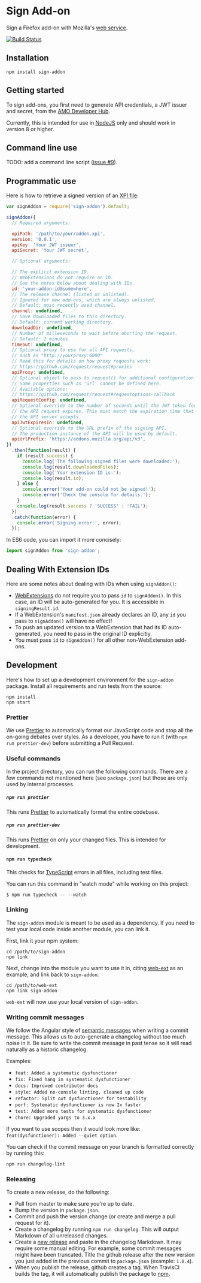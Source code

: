 # Sign Add-on

Sign a Firefox add-on with Mozilla's [web service](http://addons-server.readthedocs.org/en/latest/topics/api/signing.html).

[![Build Status](https://travis-ci.org/mozilla/sign-addon.svg?branch=master)](https://travis-ci.org/mozilla/sign-addon)

## Installation

    npm install sign-addon

## Getting started

To sign add-ons, you first need to generate API credentials, a JWT issuer and secret, from the [AMO Developer Hub](https://addons.mozilla.org/en-US/developers/addon/api/key/).

Currently, this is intended for use in [NodeJS](https://nodejs.org/) only and should work in version 8 or higher.

## Command line use

TODO: add a command line script ([issue #9](https://github.com/mozilla/sign-addon/issues/9)).

## Programmatic use

Here is how to retrieve a signed version of an [XPI file](https://developer.mozilla.org/en-US/docs/Mozilla/XPI):

```javascript
var signAddon = require('sign-addon').default;

signAddon({
  // Required arguments:

  xpiPath: '/path/to/your/addon.xpi',
  version: '0.0.1',
  apiKey: 'Your JWT issuer',
  apiSecret: 'Your JWT secret',

  // Optional arguments:

  // The explicit extension ID.
  // WebExtensions do not require an ID.
  // See the notes below about dealing with IDs.
  id: 'your-addon-id@somewhere',
  // The release channel (listed or unlisted).
  // Ignored for new add-ons, which are always unlisted.
  // Default: most recently used channel.
  channel: undefined,
  // Save downloaded files to this directory.
  // Default: current working directory.
  downloadDir: undefined,
  // Number of milleseconds to wait before aborting the request.
  // Default: 2 minutes.
  timeout: undefined,
  // Optional proxy to use for all API requests,
  // such as "http://yourproxy:6000"
  // Read this for details on how proxy requests work:
  // https://github.com/request/request#proxies
  apiProxy: undefined,
  // Optional object to pass to request() for additional configuration.
  // Some properties such as 'url' cannot be defined here.
  // Available options:
  // https://github.com/request/request#requestoptions-callback
  apiRequestConfig: undefined,
  // Optional override to the number of seconds until the JWT token for
  // the API request expires. This must match the expiration time that
  // the API server accepts.
  apiJwtExpiresIn: undefined,
  // Optional override to the URL prefix of the signing API.
  // The production instance of the API will be used by default.
  apiUrlPrefix: 'https://addons.mozilla.org/api/v3',
})
  .then(function(result) {
    if (result.success) {
      console.log('The following signed files were downloaded:');
      console.log(result.downloadedFiles);
      console.log('Your extension ID is:');
      console.log(result.id);
    } else {
      console.error('Your add-on could not be signed!');
      console.error('Check the console for details.');
    }
    console.log(result.success ? 'SUCCESS' : 'FAIL');
  })
  .catch(function(error) {
    console.error('Signing error:', error);
  });
```

In ES6 code, you can import it more concisely:

```javascript
import signAddon from 'sign-addon';
```

## Dealing With Extension IDs

Here are some notes about dealing with IDs when using `signAddon()`:

- [WebExtensions](https://developer.mozilla.org/en-US/Add-ons/WebExtensions) do not require you to pass `id` to `signAddon()`. In this case, an ID will be auto-generated for you. It is accessible in `signingResult.id`.
- If a WebExtension's `manifest.json` already declares an ID, any `id` you pass to `signAddon()` will have no effect!
- To push an updated version to a WebExtension that had its ID auto-generated, you need to pass in the original ID explicitly.
- You must pass `id` to `signAddon()` for all other non-WebExtension add-ons.

## Development

Here's how to set up a development environment for the `sign-addon` package. Install all requirements and run tests from the source:

    npm install
    npm start

### Prettier

We use [Prettier][] to automatically format our JavaScript code and stop all the on-going debates over styles. As a developer, you have to run it (with `npm run prettier-dev`) before submitting a Pull Request.

### Useful commands

In the project directory, you can run the following commands. There are a few commands not mentioned here (see `package.json`) but those are only used by internal processes.

##### `npm run prettier`

This runs [Prettier][] to automatically format the entire codebase.

##### `npm run prettier-dev`

This runs [Prettier][] on only your changed files. This is intended for development.

#### `npm run typecheck`

This checks for [TypeScript][] errors in all files, including test files.

You can run this command in "watch mode" while working on this project:

```
$ npm run typecheck -- --watch
```

### Linking

The `sign-addon` module is meant to be used as a dependency. If you need to test your local code inside another module, you can link it.

First, link it your npm system:

    cd /path/to/sign-addon
    npm link

Next, change into the module you want to use it in, citing [web-ext](https://github.com/mozilla/web-ext) as an example, and link back to `sign-addon`:

    cd /path/to/web-ext
    npm link sign-addon

`web-ext` will now use your local version of `sign-addon`.

### Writing commit messages

We follow the Angular style of [semantic messages](https://github.com/angular/angular.js/blob/master/CONTRIBUTING.md#commit) when writing a commit message. This allows us to auto-generate a changelog without too much noise in it. Be sure to write the commit message in past tense so it will read naturally as a historic changelog.

Examples:

- `feat: Added a systematic dysfunctioner`
- `fix: Fixed hang in systematic dysfunctioner`
- `docs: Improved contributor docs`
- `style: Added no-console linting, cleaned up code`
- `refactor: Split out dysfunctioner for testability`
- `perf: Systematic dysfunctioner is now 2x faster`
- `test: Added more tests for systematic dysfunctioner`
- `chore: Upgraded yargs to 3.x.x`

If you want to use scopes then it would look more like: `feat(dysfunctioner): Added --quiet option`.

You can check if the commit message on your branch is formatted correctly by running this:

    npm run changelog-lint

### Releasing

To create a new release, do the following:

- Pull from master to make sure you're up to date.
- Bump the version in `package.json`.
- Commit and push the version change (or create and merge a pull request for it).
- Create a changelog by running `npm run changelog`. This will output Markdown of all unreleased changes.
- Create a [new release](https://github.com/mozilla/sign-addon/releases/new) and paste in the changelog Markdown. It may require some manual editing. For example, some commit messages might have been truncated. Title the github release after the new version you just added in the previous commit to `package.json` (example: `1.0.4`).
- When you publish the release, github creates a tag. When TravisCI builds the tag, it will automatically publish the package to [npm](https://www.npmjs.com/package/sign-addon).

[typescript]: https://www.typescriptlang.org/
[prettier]: https://prettier.io/
